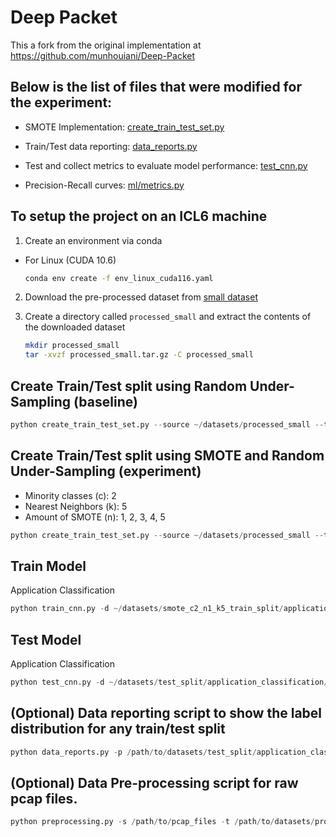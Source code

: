 # Deep Packet

This a fork from the original implementation at https://github.com/munhouiani/Deep-Packet

## Below is the list of files that were modified for the experiment:

* SMOTE Implementation: [create_train_test_set.py](create_train_test_set.py)

* Train/Test data reporting: [data_reports.py](data_reports.py)

* Test and collect metrics to evaluate model performance: [test_cnn.py](test_cnn.py)

* Precision-Recall curves: [ml/metrics.py](ml/metrics.py)

## To setup the project on an ICL6 machine

1. Create an environment via conda

* For Linux (CUDA 10.6)

    ```bash
    conda env create -f env_linux_cuda116.yaml
    ```

2. Download the pre-processed dataset from [small dataset](https://drive.google.com/file/d/1bUBt4ILBjasQfZ17PCvEMQ7O0tHi9O5J/view?usp=share_link)

3. Create a directory called `processed_small` and extract the contents of the downloaded dataset

    ```bash
    mkdir processed_small
    tar -xvzf processed_small.tar.gz -C processed_small
    ```

## Create Train/Test split using Random Under-Sampling (baseline)

```python
python create_train_test_set.py --source ~/datasets/processed_small --train ~/datasets/undersampled_train_split --test ~/datasets/test_split --class_balancing under_sampling
```

## Create Train/Test split using SMOTE and Random Under-Sampling (experiment)

* Minority classes (c): 2
* Nearest Neighbors (k): 5
* Amount of SMOTE (n): 1, 2, 3, 4, 5

```python
python create_train_test_set.py --source ~/datasets/processed_small --train ~/datasets/smote_c2_n2_k5_train_split --test ~/datasets/test_split --class_balancing SMOTE+under_sampling -c 2 -n 2 -k 5 -t app --skip_test 1
```

## Train Model

Application Classification

```python
python train_cnn.py -d ~/datasets/smote_c2_n1_k5_train_split/application_classification/train.parquet -m model/application_classification.cnn.model.smote.c2n1k5 -t app
```

## Test Model

Application Classification

```python
python test_cnn.py -d ~/datasets/test_split/application_classification/test.parquet -m model/application_classification.cnn.model.smote.c2n1k5 -t app -p c2n1k5
```

## (Optional) Data reporting script to show the label distribution for any train/test split

```python
python data_reports.py -p /path/to/datasets/test_split/application_classification/test.parquet -t app -o app_test_data_dist.png
```

## (Optional) Data Pre-processing script for raw pcap files.

```python
python preprocessing.py -s /path/to/pcap_files -t /path/to/datasets/processed_new
```
